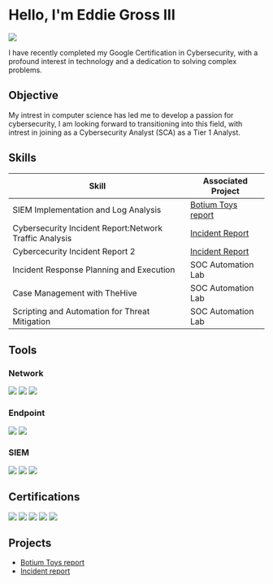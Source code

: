 # Hello, I'm Eddie Gross III
<a href="https://linkedin.com/in/eddie-gross-iii-36a1b9132"><img src="https://img.shields.io/badge/-LinkedIn-0072b1?&style=for-the-badge&logo=linkedin&logoColor=white" /></a>


I have recently completed my Google Certification in Cybersecurity, with a profound interest in technology and a dedication to solving complex problems.

## Objective


My intrest in computer science has led me to develop a passion for cybersecurity, I am looking forward to transitioning into this field, with intrest in joining as a Cybersecurity Analyst (SCA) as a Tier 1 Analyst.

## Skills


| Skill                                         | Associated Project         |
|-----------------------------------------------|----------------------------|
| SIEM Implementation and Log Analysis          | <a href="https://github.com/Grosse0531/Botium-Toys-Scope-goals-and-risk-assessment-report">Botium Toys report</a>|
| Cybersecurity Incident Report:Network Traffic Analysis| <a href="https://github.com/Grosse0531/Incident-Report/blob/main/README.md">Incident Report</a>|
| Cybercecurity Incident Report 2      | <a href="https://github.com/Grosse0531/Incident-Report/blob/main/README.md">Incident Report</a>||
| Incident Response Planning and Execution      | SOC Automation Lab|
| Case Management with TheHive                  | SOC Automation Lab|
| Scripting and Automation for Threat Mitigation | SOC Automation Lab|

## Tools


### Network
<div>
    <img src="https://img.shields.io/badge/-Wireshark-1679A7?&style=for-the-badge&logo=Wireshark&logoColor=white" />
    <img src="https://img.shields.io/badge/-Suricata-EF3B2D?&style=for-the-badge&logo=Suricata&logoColor=white" />
    <img src="https://img.shields.io/badge/-Zeek-777BB4?&style=for-the-badge&logo=Zeek&logoColor=white" />
</div>

### Endpoint
<div>
    <img src="https://img.shields.io/badge/-Microsoft_Defender_for_Endpoint-00A4EF?&style=for-the-badge&logo=Microsoft&logoColor=white" />
    <img src="https://img.shields.io/badge/-Velociraptor-4B275F?&style=for-the-badge&logo=Velociraptor&logoColor=white" />
</div>

### SIEM
<div>
    <img src="https://img.shields.io/badge/-Microsoft_Sentinel-0078D4?&style=for-the-badge&logo=Microsoft&logoColor=white" />
    <img src="https://img.shields.io/badge/-Splunk-000000?&style=for-the-badge&logo=Splunk&logoColor=white" />
    <img src="https://img.shields.io/badge/-Elastic-005571?&style=for-the-badge&logo=Elastic&logoColor=white" />
</div>

## Certifications

<div>
<img src="https://img.shields.io/badge/-Security%2B-FF0000?&style=for-the-badge&logo=CompTIA&logoColor=white" />
<img src="https://img.shields.io/badge/-Network%2B-007ACC?&style=for-the-badge&logo=CompTIA&logoColor=white" />
<img src="https://img.shields.io/badge/-A%2B-4D4D4D?&style=for-the-badge&logo=CompTIA&logoColor=white" />
<img src="https://img.shields.io/badge/-CDSA-006400?&style=for-the-badge&logoColor=white" />
<img src="https://img.shields.io/badge/-CCD-000080?&style=for-the-badge&logoColor=white" />
</div>

## Projects
- <a href="https://github.com/Grosse0531/Botium-Toys-Scope-goals-and-risk-assessment-report">Botium Toys report</a>
- <a href="https://github.com/Grosse0531/Incident-Report/blob/main/README.md">Incident report</a>
